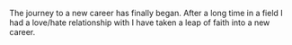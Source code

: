 The journey to a new career has finally began. After a long time in a field I had a love/hate relationship with I have taken a
leap of faith into a new career.
